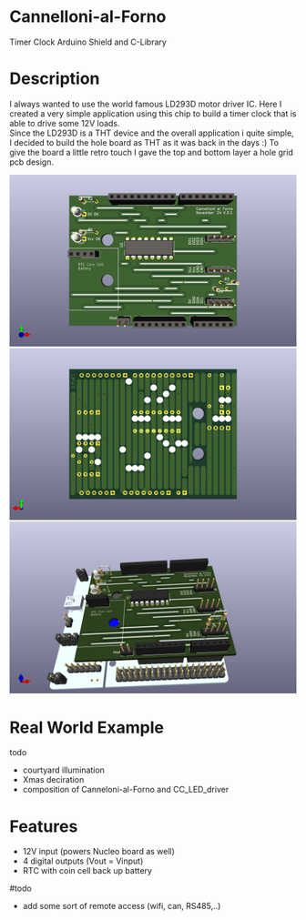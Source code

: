 # Cannelloni-al-Forno
Timer Clock Arduino Shield and C-Library

# Description
I always wanted to use the world famous LD293D motor driver IC. Here I created a very simple application using this chip to build a timer clock that is able to drive some 12V loads.  
Since the LD293D is a THT device and the overall application i quite simple, I decided to build the hole board as THT as it was back in the days :) To give the board a little retro touch I gave the top and bottom layer a hole grid pcb design.  

![alt](./Images/front.png)
![alt](./Images/back.png)
![alt](./Images/nucleo_mount.png)

# Real World Example
todo
- courtyard illumination
- Xmas deciration
- composition of Canneloni-al-Forno and CC_LED_driver

# Features
- 12V input (powers Nucleo board as well)
- 4 digital outputs (Vout = Vinput)
- RTC with coin cell back up battery

#todo
- add some sort of remote access (wifi, can, RS485,..)